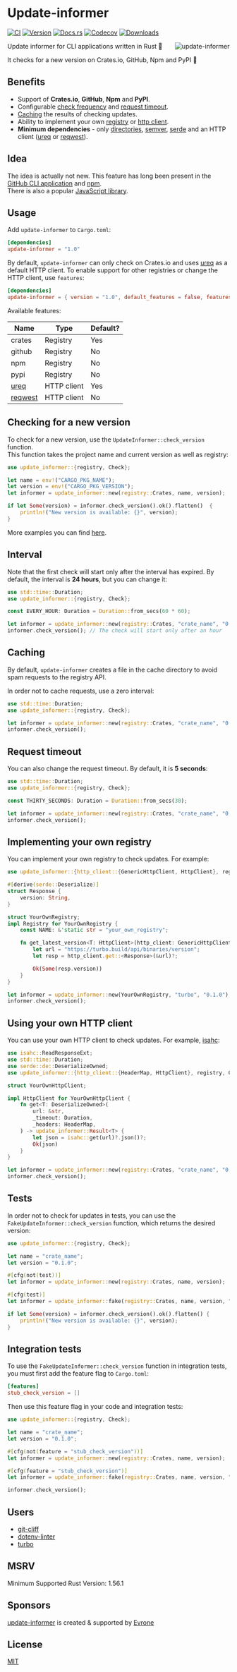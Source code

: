 # Update-informer

[ci-badge]: https://github.com/mgrachev/update-informer/workflows/CI/badge.svg
[ci-url]: https://github.com/mgrachev/update-informer/actions
[crates-badge]: https://img.shields.io/crates/v/update-informer
[crates-url]: https://crates.io/crates/update-informer
[docs-badge]: https://img.shields.io/docsrs/update-informer
[docs-url]: https://docs.rs/update-informer
[codecov-badge]: https://codecov.io/gh/mgrachev/update-informer/branch/main/graph/badge.svg?token=A4XD1DGFGJ
[codecov-url]: https://codecov.io/gh/mgrachev/update-informer
[downloads-badge]: https://img.shields.io/crates/d/update-informer
[directories]: https://github.com/dirs-dev/directories-rs
[ureq]: https://github.com/algesten/ureq
[semver]: https://github.com/dtolnay/semver
[serde]: https://github.com/serde-rs/serde
[GitHub CLI application]: https://github.com/cli/cli/blob/trunk/internal/update/update.go
[npm]: https://github.com/npm/cli/blob/latest/lib/utils/update-notifier.js
[JavaScript library]: https://github.com/yeoman/update-notifier
[MIT]: https://choosealicense.com/licenses/mit
[git-cliff]: https://github.com/orhun/git-cliff
[dotenv-linter]: https://github.com/dotenv-linter/dotenv-linter
[update-informer]: https://evrone.com/update-informer?utm_source=github&utm_campaign=update-informer
[Evrone]: https://evrone.com/?utm_source=github&utm_campaign=update-informer
[turbo]: https://github.com/vercel/turbo
[reqwest]: https://github.com/seanmonstar/reqwest
[isahc]: https://github.com/sagebind/isahc
[here]: https://github.com/mgrachev/update-informer/tree/main/examples

[![CI][ci-badge]][ci-url]
[![Version][crates-badge]][crates-url]
[![Docs.rs][docs-badge]][docs-url]
[![Codecov][codecov-badge]][codecov-url]
[![Downloads][downloads-badge]][crates-url]

<img align="right"
     alt="update-informer"
     src="https://raw.githubusercontent.com/mgrachev/update-informer/main/logo.svg?sanitize=true">

Update informer for CLI applications written in Rust 🦀

It checks for a new version on Crates.io, GitHub, Npm and PyPI 🚀

## Benefits

- Support of **Crates.io**, **GitHub**, **Npm** and **PyPI**.
- Configurable [check frequency](#interval) and [request timeout](#request-timeout).
- [Caching](#caching) the results of checking updates.
- Ability to implement your own [registry](#implementing-your-own-registry) or [http client](#using-your-own-http-client).
- **Minimum dependencies** - only [directories], [semver], [serde] and an HTTP client ([ureq] or [reqwest]).

## Idea

The idea is actually not new. This feature has long been present in the [GitHub CLI application] and [npm].<br>
There is also a popular [JavaScript library].

## Usage

Add `update-informer` to `Cargo.toml`:

```toml
[dependencies]
update-informer = "1.0"
```

By default, `update-informer` can only check on Crates.io and uses [ureq] as a default HTTP client.
To enable support for other registries or change the HTTP client, use `features`:

```toml
[dependencies]
update-informer = { version = "1.0", default_features = false, features = ["github", "reqwest"] }
```

Available features:

| Name      | Type        | Default? |
| --------- | ----------- | -------- |
| crates    | Registry    | Yes      |
| github    | Registry    | No       |
| npm       | Registry    | No       |
| pypi      | Registry    | No       |
| [ureq]    | HTTP client | Yes      |
| [reqwest] | HTTP client | No       |

## Checking for a new version

To check for a new version, use the `UpdateInformer::check_version` function.<br>
This function takes the project name and current version as well as registry:

```rust
use update_informer::{registry, Check};

let name = env!("CARGO_PKG_NAME");
let version = env!("CARGO_PKG_VERSION");
let informer = update_informer::new(registry::Crates, name, version);

if let Some(version) = informer.check_version().ok().flatten()  {
    println!("New version is available: {}", version);
}
```

More examples you can find [here].

## Interval

Note that the first check will start only after the interval has expired.
By default, the interval is **24 hours**, but you can change it:

```rust
use std::time::Duration;
use update_informer::{registry, Check};

const EVERY_HOUR: Duration = Duration::from_secs(60 * 60);

let informer = update_informer::new(registry::Crates, "crate_name", "0.1.0").interval(EVERY_HOUR);
informer.check_version(); // The check will start only after an hour
```

## Caching

By default, `update-informer` creates a file in the cache directory to avoid spam requests to the registry API.

In order not to cache requests, use a zero interval:

```rust
use std::time::Duration;
use update_informer::{registry, Check};

let informer = update_informer::new(registry::Crates, "crate_name", "0.1.0").interval(Duration::ZERO);
informer.check_version();
```

## Request timeout

You can also change the request timeout. By default, it is **5 seconds**:

```rust
use std::time::Duration;
use update_informer::{registry, Check};

const THIRTY_SECONDS: Duration = Duration::from_secs(30);

let informer = update_informer::new(registry::Crates, "crate_name", "0.1.0").timeout(THIRTY_SECONDS);
informer.check_version();
```

## Implementing your own registry

You can implement your own registry to check updates. For example:

```rust
use update_informer::{http_client::{GenericHttpClient, HttpClient}, registry, Check, Package, Registry, Result};

#[derive(serde::Deserialize)]
struct Response {
    version: String,
}

struct YourOwnRegistry;
impl Registry for YourOwnRegistry {
    const NAME: &'static str = "your_own_registry";

    fn get_latest_version<T: HttpClient>(http_client: GenericHttpClient<T>, pkg: &Package) -> Result<Option<String>> {
        let url = "https://turbo.build/api/binaries/version";
        let resp = http_client.get::<Response>(&url)?;

        Ok(Some(resp.version))
    }
}

let informer = update_informer::new(YourOwnRegistry, "turbo", "0.1.0");
informer.check_version();
```

## Using your own HTTP client

You can use your own HTTP client to check updates. For example, [isahc]:

```rust
use isahc::ReadResponseExt;
use std::time::Duration;
use serde::de::DeserializeOwned;
use update_informer::{http_client::{HeaderMap, HttpClient}, registry, Check};

struct YourOwnHttpClient;

impl HttpClient for YourOwnHttpClient {
    fn get<T: DeserializeOwned>(
        url: &str,
        _timeout: Duration,
        _headers: HeaderMap,
    ) -> update_informer::Result<T> {
        let json = isahc::get(url)?.json()?;
        Ok(json)
    }
}

let informer = update_informer::new(registry::Crates, "crate_name", "0.1.0").http_client(YourOwnHttpClient);
informer.check_version();
```

## Tests

In order not to check for updates in tests, you can use the `FakeUpdateInformer::check_version` function, which returns the desired version:

```rust
use update_informer::{registry, Check};

let name = "crate_name";
let version = "0.1.0";

#[cfg(not(test))]
let informer = update_informer::new(registry::Crates, name, version);

#[cfg(test)]
let informer = update_informer::fake(registry::Crates, name, version, "1.0.0");

if let Some(version) = informer.check_version().ok().flatten() {
    println!("New version is available: {}", version);
}
```

## Integration tests

To use the `FakeUpdateInformer::check_version` function in integration tests, you must first add the feature flag to `Cargo.toml`:

```toml
[features]
stub_check_version = []
```

Then use this feature flag in your code and integration tests:

```rust
use update_informer::{registry, Check};

let name = "crate_name";
let version = "0.1.0";

#[cfg(not(feature = "stub_check_version"))]
let informer = update_informer::new(registry::Crates, name, version);

#[cfg(feature = "stub_check_version")]
let informer = update_informer::fake(registry::Crates, name, version, "1.0.0");

informer.check_version();
```

## Users

- [git-cliff]
- [dotenv-linter]
- [turbo]

## MSRV

Minimum Supported Rust Version: 1.56.1

## Sponsors

[update-informer] is created & supported by [Evrone]

## License

[MIT]
